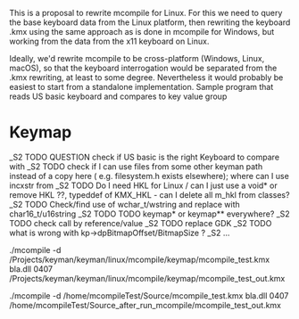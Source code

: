 
This is a proposal to rewrite  mcompile for Linux.  For this we need to  query the base keyboard data from the Linux platform, then rewriting the keyboard .kmx using the same approach as is done in mcompile for Windows, but working from the data from the x11 keyboard on Linux.

Ideally, we'd rewrite mcompile to be cross-platform (Windows, Linux, macOS), so that the keyboard interrogation would be separated from the .kmx rewriting, at least to some degree. Nevertheless it would probably be easiest to start from a standalone implementation. 
Sample program that reads US basic keyboard and compares to key value group

# Keymap

_S2 TODO QUESTION check if US basic is the right Keyboard to compare with
_S2 TODO check if I can use files from some other keyman path instead of a copy here ( e.g. filesystem.h exists elsewhere); where can I use incxstr from
_S2 TODO Do I need HKL for Linux / can I just use a void* or remove HKL ??,  typeddef of KMX_HKL - can I delete all m_hkl from classes?
_S2 TODO Check/find use of wchar_t/wstring and replace with char16_t/u16string
_S2 TODO TODO keymap* or keymap** everywhere?
_S2 TODO check call by reference/value
_S2 TODO replace GDK
_S2 TODO what is wrong with kp->dpBitmapOffset/BitmapSize ?
_S2 ...


./mcompile -d /Projects/keyman/keyman/linux/mcompile/keymap/mcompile_test.kmx bla.dll 0407 /Projects/keyman/keyman/linux/mcompile/keymap/mcompile_test_out.kmx

./mcompile -d     /home/mcompileTest/Source/mcompile_test.kmx bla.dll 0407 /home/mcompileTest/Source_after_run_mcompile/mcompile_test_out.kmx
